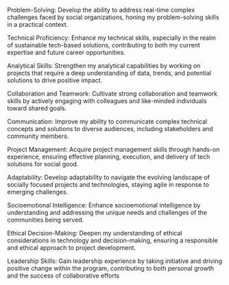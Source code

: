 Problem-Solving: Develop the ability to address real-time complex challenges faced by social organizations, honing my problem-solving skills in a practical context.

Technical Proficiency: Enhance my technical skills, especially in the realm of sustainable tech-based solutions, contributing to both my current expertise and future career opportunities.

Analytical Skills: Strengthen my analytical capabilities by working on projects that require a deep understanding of data, trends, and potential solutions to drive positive impact.

Collaboration and Teamwork: Cultivate strong collaboration and teamwork skills by actively engaging with colleagues and like-minded individuals toward shared goals.

Communication: Improve my ability to communicate complex technical concepts and solutions to diverse audiences, including stakeholders and community members.

Project Management: Acquire project management skills through hands-on experience, ensuring effective planning, execution, and delivery of tech solutions for social good.

Adaptability: Develop adaptability to navigate the evolving landscape of socially focused projects and technologies, staying agile in response to emerging challenges.

Socioemotional Intelligence: Enhance socioemotional intelligence by understanding and addressing the unique needs and challenges of the communities being served.

Ethical Decision-Making: Deepen my understanding of ethical considerations in technology and decision-making, ensuring a responsible and ethical approach to project development.

Leadership Skills: Gain leadership experience by taking initiative and driving positive change within the program, contributing to both personal growth and the success of collaborative efforts
